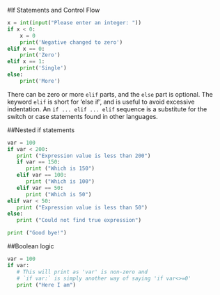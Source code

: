 #If Statements and Control Flow

```python
x = int(input("Please enter an integer: "))
if x < 0:
    x = 0
    print('Negative changed to zero')
elif x == 0:
    print('Zero')
elif x == 1:
    print('Single')
else:
    print('More')
```

There can be zero or more `elif` parts, and the `else` part is optional. The keyword `elif` is short for ‘else if’, and is useful to avoid excessive indentation. An `if ... elif ... elif` sequence is a substitute for the switch or case statements found in other languages.

##Nested if statements
```python
var = 100
if var < 200:
   print ("Expression value is less than 200")
   if var == 150:
      print ("Which is 150")
   elif var == 100:
      print ("Which is 100")
   elif var == 50:
      print ("Which is 50")
elif var < 50:
   print ("Expression value is less than 50")
else:
   print ("Could not find true expression")

print ("Good bye!")
```

##Boolean logic

``` python
var = 100
if var:
   # This will print as 'var' is non-zero and 
   # `if var:` is simply another way of saying 'if var<>=0'
   print ("Here I am")
```
